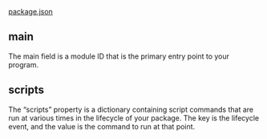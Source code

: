 [package.json](https://docs.npmjs.com/files/package.json)


## main 

The main field is a module ID that is the primary entry point to your program. 


## scripts

The “scripts” property is a dictionary containing script commands that are run at various times in the lifecycle of your package. The key is the lifecycle event, and the value is the command to run at that point.

